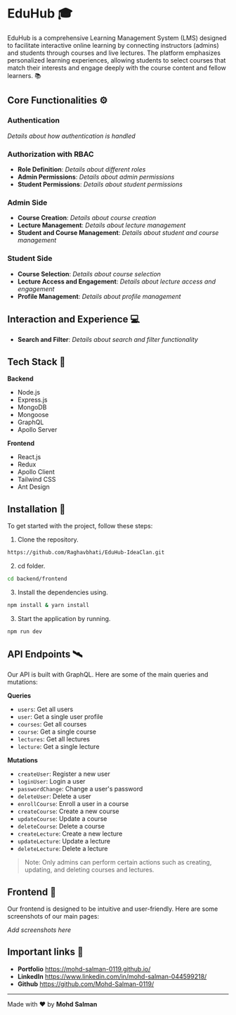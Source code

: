 # EduHub 🎓

EduHub is a comprehensive Learning Management System (LMS) designed to facilitate interactive online learning by connecting instructors (admins) and students through courses and live lectures. The platform emphasizes personalized learning experiences, allowing students to select courses that match their interests and engage deeply with the course content and fellow learners. 📚

## Core Functionalities ⚙️

### Authentication
*Details about how authentication is handled*

### Authorization with RBAC
- **Role Definition**: *Details about different roles*
- **Admin Permissions**: *Details about admin permissions*
- **Student Permissions**: *Details about student permissions*

### Admin Side
- **Course Creation**: *Details about course creation*
- **Lecture Management**: *Details about lecture management*
- **Student and Course Management**: *Details about student and course management*

### Student Side
- **Course Selection**: *Details about course selection*
- **Lecture Access and Engagement**: *Details about lecture access and engagement*
- **Profile Management**: *Details about profile management*

## Interaction and Experience 💻
- **Search and Filter**: *Details about search and filter functionality*

## Tech Stack 🔧

**Backend**
- Node.js
- Express.js
- MongoDB
- Mongoose
- GraphQL
- Apollo Server

**Frontend**
- React.js
- Redux
- Apollo Client
- Tailwind CSS
- Ant Design

## Installation 💾

To get started with the project, follow these steps:

1. Clone the repository.

```bash
https://github.com/Raghavbhati/EduHub-IdeaClan.git
```

2. cd folder.

```bash
cd backend/frontend
```

3. Install the dependencies using.

```bash
npm install & yarn install
```

3. Start the application by running.

```bash
npm run dev
```

## API Endpoints 🛰️

Our API is built with GraphQL. Here are some of the main queries and mutations:

**Queries**
- `users`: Get all users
- `user`: Get a single user profile
- `courses`: Get all courses
- `course`: Get a single course
- `lectures`: Get all lectures
- `lecture`: Get a single lecture

**Mutations**
- `createUser`: Register a new user
- `loginUser`: Login a user
- `passwordChange`: Change a user's password
- `deleteUser`: Delete a user
- `enrollCourse`: Enroll a user in a course
- `createCourse`: Create a new course
- `updateCourse`: Update a course
- `deleteCourse`: Delete a course
- `createLecture`: Create a new lecture
- `updateLecture`: Update a lecture
- `deleteLecture`: Delete a lecture

> Note: Only admins can perform certain actions such as creating, updating, and deleting courses and lectures.

## Frontend 🎨

Our frontend is designed to be intuitive and user-friendly. Here are some screenshots of our main pages:

*Add screenshots here*

## Important links 🔗

- **Portfolio** https://mohd-salman-0119.github.io/
- **LinkedIn** https://www.linkedin.com/in/mohd-salman-044599218/
- **Github** https://github.com/Mohd-Salman-0119/

---

Made with ❤️ by **Mohd Salman**
